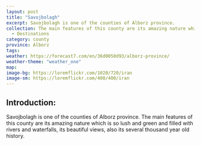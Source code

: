 ```yaml
---
layout: post
title: "Savojbolagh"
excerpt: Savojbolagh is one of the counties of Alborz province.
collection: The main features of this county are its amazing nature which is so lush and green and filled with rivers and waterfalls, its beautiful views, also its several thousand year old history.
  - Destinations
category: county
province: Alborz
tags:
weather: https://forecast7.com/en/36d0050d93/alborz-province/
weather-theme: "weather_one"
map:
image-bg: https://loremflickr.com/1020/720/iran
image-sm: https://loremflickr.com/400/400/iran
---
```

## **Introduction:**

Savojbolagh is one of the counties of Alborz province. The main features of this county are its amazing nature which is so lush and green and filled with rivers and waterfalls, its beautiful views, also its several thousand year old history.